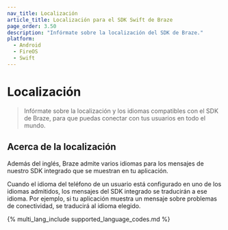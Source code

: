 ```yaml
---
nav_title: Localización
article_title: Localización para el SDK Swift de Braze
page_order: 3.50
description: "Infórmate sobre la localización del SDK de Braze."
platform:
  - Android
  - FireOS
  - Swift
---
```


# Localización

> Infórmate sobre la localización y los idiomas compatibles con el SDK de Braze, para que puedas conectar con tus usuarios en todo el mundo.

## Acerca de la localización

Además del inglés, Braze admite varios idiomas para los mensajes de nuestro SDK integrado que se muestran en tu aplicación.

Cuando el idioma del teléfono de un usuario está configurado en uno de los idiomas admitidos, los mensajes del SDK integrado se traducirán a ese idioma. Por ejemplo, si tu aplicación muestra un mensaje sobre problemas de conectividad, se traducirá al idioma elegido.

{% multi_lang_include supported_language_codes.md %}